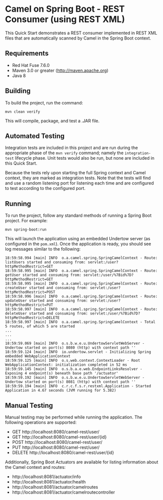 # Camel on Spring Boot - REST Consumer (using REST XML) #
This Quick Start demonstrates a REST consumer implemented in REST XML files that are
automatically scanned by Camel in the Spring Boot context.

## Requirements ##
 * Red Hat Fuse 7.6.0
 * Maven 3.0 or greater (http://maven.apache.org)
 * Java 8

## Building ##
To build the project, run the command:

    mvn clean verify

This will compile, package, and test a .JAR file.

## Automated Testing ##
Integration tests are included in this project and are run during the appropriate phase of
the `mvn verify` command; namely the `integration-test` lifecycle phase. Unit tests would also
be run, but none are included in this Quick Start.

Because the tests rely upon starting the full Spring context and Camel context, they are marked
as integration tests. Note that the tests will find and use a random listening port for listening
each time and are configured to test according to the configured port.

## Running ##
To run the project, follow any standard methods of running a Spring Boot project.
For example:

    mvn spring-boot:run

This will launch the application using an embedded Undertow server (as configured in
the `pom.xml`). Once the application is ready, you should see log messages similar to the following:

    18:59:58.994 [main] INFO  o.a.camel.spring.SpringCamelContext - Route: listUsers started and consuming from: servlet:/user?httpMethodRestrict=GET
    18:59:58.995 [main] INFO  o.a.camel.spring.SpringCamelContext - Route: getUser started and consuming from: servlet:/user/%7Bid%7D?httpMethodRestrict=GET
    18:59:58.995 [main] INFO  o.a.camel.spring.SpringCamelContext - Route: createUser started and consuming from: servlet:/user?httpMethodRestrict=POST
    18:59:58.996 [main] INFO  o.a.camel.spring.SpringCamelContext - Route: updateUser started and consuming from: servlet:/user?httpMethodRestrict=PUT
    18:59:58.997 [main] INFO  o.a.camel.spring.SpringCamelContext - Route: deleteUser started and consuming from: servlet:/user/%7Bid%7D?httpMethodRestrict=DELETE
    18:59:58.997 [main] INFO  o.a.camel.spring.SpringCamelContext - Total 5 routes, of which 5 are started
    ...
    ...
    ...
    18:59:59.069 [main] INFO  o.s.b.w.e.u.UndertowServletWebServer - Undertow started on port(s) 8080 (http) with context path ''
    18:59:59.124 [main] INFO  io.undertow.servlet - Initializing Spring embedded WebApplicationContext
    18:59:59.125 [main] INFO  o.s.web.context.ContextLoader - Root WebApplicationContext: initialization completed in 52 ms
    18:59:59.145 [main] INFO  o.s.b.a.e.web.EndpointLinksResolver - Exposing 4 endpoint(s) beneath base path '/actuator'
    18:59:59.192 [main] INFO  o.s.b.w.e.u.UndertowServletWebServer - Undertow started on port(s) 8081 (http) with context path ''
    18:59:59.194 [main] INFO  c.r.c.f.s.r.restxml.Application - Started Application in 4.67 seconds (JVM running for 5.382)

## Manual Testing ##
Manual testing may be performed while running the application. The following operations are supported:

 * GET http://localhost:8080/camel-rest/user/
 * GET http://localhost:8080/camel-rest/user/{id}
 * POST http://localhost:8080/camel-rest/user/
 * PUT http://localhost:8080/camel-rest/user/
 * DELETE http://localhost:8080/camel-rest/user/{id}

Additionally, Spring Boot Actuators are available for listing information about the Camel context and routes:

 * http://localhost:8081/actuator/info
 * http://localhost:8081/actuator/health
 * http://localhost:8081/actuator/camelroutes
 * http://localhost:8081/actuator/camelroutecontroller
